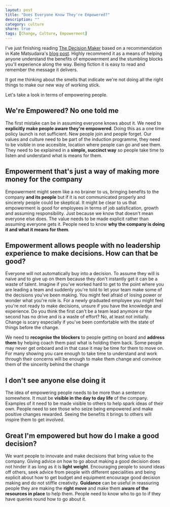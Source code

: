 ```yaml
---
layout: post
title: "Does Everyone Know They're Empowered?"
description: ""
category: culture
share: true
tags: [Change, Culture, Empowerment]
---
```

I've just finishing reading [The Decision Maker](http://www.amazon.co.uk/Decision-Maker-Dennis-Bakke/dp/0983263329) based on a recommendation in Kate Matsudaira's [blog post](https://popforms.com/what-to-read-in-2015/). Highly recommend it as a means of helping anyone understand the benefits of empowerment and the stumbling blocks you'll experience along the way. Being fiction it is easy to read and remember the message it delivers.

It got me thinking about the smells that indicate we're not doing all the right things to make our new way of working stick.

Let's take a look in terms of empowering people.

## We're Empowered? No one told me

The first mistake can be in assuming everyone knows about it. We need to **explicitly make people aware they're empowered**. Doing this as a one time policy launch is not sufficient. New people join and people forget. Our values and culture need to be part of the induction programme, they need to be visible in one accesible, location where people can go and see them. They need to be explained in a **simple, succinct way** so people take time to listen and understand what is means for them.


## Empowerment that's just a way of making more money for the company

Empowerment might seem like a no brainer to us, bringing benefits to the company **and its people** but if it is not communicated properly and sincerely people could be skeptical. It might be clear to us that empowerment is good for employees in terms of job satisfication, growth and assuming responsibility. Just because we know that doesn't mean everyone else does. The value needs to be made explicit rather than assuming everyone gets it. People need to know **why the company is doing it and what it means for them**.


## Empowerment allows people with no leadership experience to make decisions. How can that be good?

Everyone will not automatically buy into a decision. To assume they will is naive and to give up on them because they don't instantly get it can be a waste of talent. Imagine if you've worked hard to get to the point where you are leading a team and suddenly you're told to let your team make some of the decisions you've been making. You might feel afraid of losing power or wonder what you're role is. For a newly graduated employee you might feel you're not ready to make decisions, unsure if you have the knowledge and experience. Do you think the first can't be a team lead anymore or the second has no drive and is a waste of effort? No, at least not initially. Change is scary especially if you've been comfortable with the state of things before the change. 

We need to **recognise the blockers** to people getting on board and **address them** by helping coach them past what is holding them back. Some people may never get onboard and in that case it may be time for them to move on. For many showing you care enough to take time to understand and work through their concerns will be enough to make them change and convince them of the sincerity behind the change

## I don't see anyone else doing it

The idea of empowering people needs to be more than a sentence somewhere. It must be **visible in the day to day life** of the company. Examples of it need to be made visible to others to help spark ideas of their own. People need to see those who seize being empowered and make positive changes rewarded. Seeing the benefits it brings to others will inspire them to get involved.

## Great I'm empowered but how do I make a good decision?

We want people to innovate and make decisions that bring value to the company. Giving advice on how to go about making a good decision does not hinder it as long as it is **light weight**. Encouraging people to sound ideas off others, seek advice from people with different specialities and being explicit about how to get budget and equipment encourage good decision making and do not stiffle creativity. **Guidance** can be useful in reassuring people they are making the **right move** and make them **aware of the resources in place** to help them. People need to know who to go to if they have queries round how to go about it.




